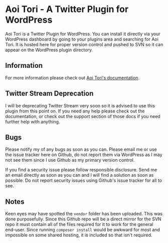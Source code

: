 # Aoi Tori - A Twitter Plugin for WordPress

Aoi Tori is a Twitter Plugin for WordPress. You can install it directly via your WordPress dashboard by going to your plugins area and searching for Aoi Tori. It is hosted here for proper version control and pushed to SVN so it can appear on the WordPress plugin directory.

## Information

For more information please check out [Aoi Tori's documentation](https://nabesaka.github.io/aoi-tori).

## Twitter Stream Deprecation

I will be deprecating Twitter Stream very soon so it is advised to use this plugin from this point on. If you need any help please check out the documentation, or check out the support section of those docs if you need further help with anything.

## Bugs

Please notify my of any bugs as soon as you can. Please email me or use the issue tracker here on Github, do not report them via WordPress as I may not see them since I use Github as my primary version control.

If you find a security issue please follow responsible disclosure. Send me an email directly as soon as you can and I will find a solution as soon as possible. Do not report security issues using Github's issue tracker for all to see.


## Notes

Keen eyes may have spotted the `vendor` folder has been uploaded. This was done purposefully. Since this Github repo will be a direct mirror for the SVN repo it must contain all of the files required for it to work for the general end-user. Since running `composer install` would be awkward for most and impossible on some shared hosting, it is included so that isn't required.
